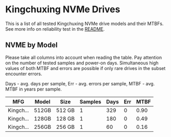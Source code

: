 Kingchuxing NVMe Drives
=======================

This is a list of all tested Kingchuxing NVMe drive models and their MTBFs. See more
info on reliability test in the [README](https://github.com/linuxhw/SMART).

NVME by Model
------------

Please take all columns into account when reading the table. Pay attention on the
number of tested samples and power-on days. Simultaneous high values of both MTBF
and errors are possible if only rare drives in the subset encounter errors.

Days - avg. days per sample,
Err  - avg. errors per sample,
MTBF - avg. MTBF in years per sample.

| MFG       | Model              | Size   | Samples | Days  | Err   | MTBF |
|-----------|--------------------|--------|---------|-------|-------|------|
| Kingch... | 512GB              | 512 GB | 1       | 329   | 0     | 0.90   |
| Kingch... | 128GB              | 128 GB | 1       | 180   | 0     | 0.49   |
| Kingch... | 256GB              | 256 GB | 1       | 60    | 0     | 0.16   |
